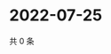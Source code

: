 # 2022-07-25

共 0 条

<!-- BEGIN WEIBO -->
<!-- 最后更新时间 Mon Jul 25 2022 23:01:14 GMT+0800 (China Standard Time) -->

<!-- END WEIBO -->
